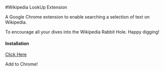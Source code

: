 #Wikipedia LookUp Extension

A Google Chrome extension to enable searching a selection of text on Wikipedia.

To encourage all your dives into the Wikipedia Rabbit Hole. Happy digging!

#### Installation
[Click Here][store]

Add to Chrome!

[store]: https://chrome.google.com/webstore/detail/wikipedia-lookup/jhjlblkmokplgkinfffkdeddmmmddkni
